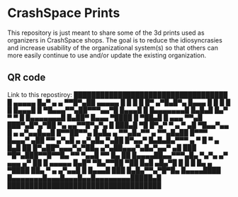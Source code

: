# CrashSpace Prints

This repository is just meant to share some of the 3d prints used as organizers in CrashSpace shops.
The goal is to reduce the idiosyncrasies and increase usability of the organizational system(s) so that
others can more easily continue to use and/or update the existing organization.

## QR code

Link to this repostiroy:
███████████████████████████████████
█ ▄▄▄▄▄ █▄▀     ▄ ▄ ▀▀█▀▄██ ▄▄▄▄▄ █
█ █   █ █▀  ▄▀█▄█▀▄ █▄▄▄  █ █   █ █
█ █▄▄▄█ █ ▀█▄▄▄▀▀▄██▀▀▀▄▄▀█ █▄▄▄█ █
█▄▄▄▄▄▄▄█ █▄█▄█ █▄▀ ▀ ▀ █ █▄▄▄▄▄▄▄█
█▄██▀ █▄▄▄ ▀████ █ ▀██▄█ █ ▄▄▄ ▀▀▄█
███▀▄█▀▄▀██ ▀▄ ▄▄▀▀█▀▄▀▄ █ ███▄█ ▀█
█▀▄▀ ▀ ▄ ▀ ▄█  ▀█▄▄▀▄▄ █ ▄ ▄▀▄▄█▄▄█
█▀▀██▀▀▄  █▄█▄ ▄ ▀▀▄█▄▀▀ ▄  ▀▀▄█▄██
█▀▀▀ █▄▄▄▀ ▄██ ▀▀ ▄▀▄█ ▄ ▄▀▄█▄ ▀▄██
█▀▄▄▀ █▄█▄█▄▀▀▀ ▄   ▀  █ ▀ ▄ █▄█ ██
█▀▄██▀▄▄▄▀▄▀██▄ ▄▀▄██▄▄▄▀▄█▄▀▄▄▀ ▄█
███ ▀█▀▄███▀▀█▀▀█▄ ▀▀ ▀▄▄█ ▀▀ █▄ ██
█▄▄▄▄██▄▄▀▀▀▄█▄  ▀▄▀▄  ▄▀ ▄▄▄ ▄▀ ██
█ ▄▄▄▄▄ █▄█▀  ▀█▄▀▀██ ▀██ █▄█ ▄█▄▀█
█ █   █ █▄ ▄ ▀████ ██▄  ▀ ▄   ▄▀▄▄█
█ █▄▄▄█ ███  █▄█▄▀▀▄▀█▀█▄ █▄▄▄▄████
█▄▄▄▄▄▄▄█▄▄▄█▄▄▄█▄▄█▄▄▄▄▄▄▄▄█████▄█
███████████████████████████████████
